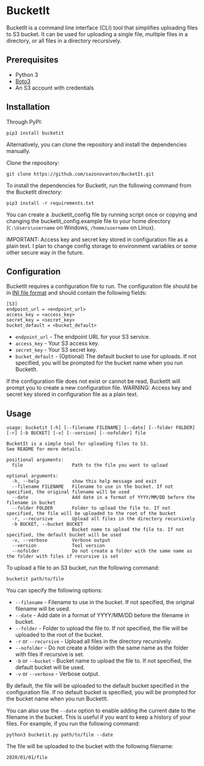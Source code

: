 # BucketIt

BucketIt is a command line interface (CLI) tool that simplifies uploading files to S3 bucket. It can be used for uploading a single file, multiple files in a directory, or all files in a directory recursively.

## Prerequisites

* Python 3
* [Boto3](https://boto3.amazonaws.com/v1/documentation/api/latest/index.html)
* An S3 account with credentials

## Installation

Through PyPI:
```
pip3 install bucketit
```

Alternatively, you can clone the repository and install the dependencies manually.

Clone the repository:
```
git clone https://github.com/sazonovanton/BucketIt.git
```

To install the dependencies for BucketIt, run the following command from the BucketIt directory:
```
pip3 install -r requirements.txt
```

You can create a .bucketit_config file by running script once or copying and changing the bucketit_config.example file to your home directory (`C:\Users\username` on Windows, `/home/username` on Linux). 

IMPORTANT: Access key and secret key stored in configuration file as a plain text. I plan to change config storage to environment variables or some other secure way in the future.

## Configuration

BucketIt requires a configuration file to run. The configuration file should be in [INI file format](https://en.wikipedia.org/wiki/INI_file) and should contain the following fields:

```
[S3]
endpoint_url = <endpoint_url>
access_key = <access_key>
secret_key = <secret_key>
bucket_default = <bucket_default>
```
* `endpoint_url` - The endpoint URL for your S3 service.
* `access_key` - Your S3 access key.
* `secret_key` - Your S3 secret key.
* `bucket_default` - (Optional) The default bucket to use for uploads. If not specified, you will be prompted for the bucket name when you run BucketIt.

If the configuration file does not exist or cannot be read, BucketIt will prompt you to create a new configuration file.
WARNING: Access key and secret key stored in configuration file as a plain text.

## Usage

```
usage: bucketit [-h] [--filename FILENAME] [--date] [--folder FOLDER] [-r] [-b BUCKET] [-v] [--version] [--nofolder] file

BucketIt is a simple tool for uploading files to S3. 
See README for more details.

positional arguments:
  file                  Path to the file you want to upload

optional arguments:
  -h, --help            show this help message and exit
  --filename FILENAME   Filename to use in the bucket. If not specified, the original filename will be used
  --date                Add date in a format of YYYY/MM/DD before the filename in bucket
  --folder FOLDER       Folder to upload the file to. If not specified, the file will be uploaded to the root of the bucket
  -r, --recursive       Upload all files in the directory recursively
  -b BUCKET, --bucket BUCKET
                        Bucket name to upload the file to. If not specified, the default bucket will be used
  -v, --verbose         Verbose output
  --version             Tool version
  --nofolder            Do not create a folder with the same name as the folder with files if recursive is set
```

To upload a file to an S3 bucket, run the following command:
```
bucketit path/to/file
```
You can specify the following options:
* `--filename` - Filename to use in the bucket. If not specified, the original filename will be used.
* `--date` - Add date in a format of YYYY/MM/DD before the filename in bucket.
* `--folder` - Folder to upload the file to. If not specified, the file will be uploaded to the root of the bucket.
* `-r` or `--recursive` - Upload all files in the directory recursively.
* `--nofolder` - Do not create a folder with the same name as the folder with files if recursive is set.
* `-b` or `--bucket` - Bucket name to upload the file to. If not specified, the default bucket will be used.
* `-v` or `--verbose` - Verbose output.

By default, the file will be uploaded to the default bucket specified in the configuration file. If no default bucket is specified, you will be prompted for the bucket name when you run BucketIt.

You can also use the `--date` option to enable adding the current date to the filename in the bucket. This is useful if you want to keep a history of your files. For example, if you run the following command:
```
python3 bucketit.py path/to/file --date
```
The file will be uploaded to the bucket with the following filename:
```
2020/01/01/file
```

